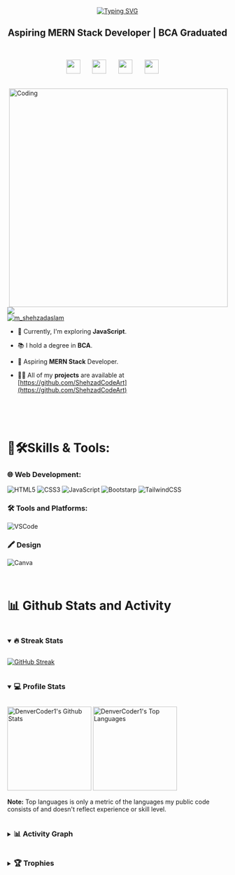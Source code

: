 <!-- ![MasterHead](Banner.gif) -->

<div align="center">
  <a href="https://git.io/typing-svg"><img src="https://readme-typing-svg.demolab.com?font=Poppins&size=40&duration=4000&pause=1000&color=5865F2&center=true&vCenter=true&width=700&height=45&lines=Hi+%F0%9F%91%8B%2C+I'm+Shehzad+Ansari" alt="Typing SVG" /></a>
  <h2 align="center">Aspiring MERN Stack Developer | BCA Graduated</h2>

  </br>
</div>

<p align="center">
  <!-- Social icons section -->
  <a href="https://www.linkedin.com/in/shehzad-ansari/"><img height="32" width="32" src="https://cdn.simpleicons.org/linkedin/5865F2"/></a>
  &#8287;&#8287;&#8287;&#8287;&#8287;
  <a href="https://github.com/ShehzadCodeArt"><img height="32" width="32" src="https://cdn.simpleicons.org/github/5865F2"/></a>
  &#8287;&#8287;&#8287;&#8287;&#8287;
  <a href="https://www.hackerrank.com/shehzadcodeart"><img height="32" width="32" src="https://cdn.simpleicons.org/hackerrank/5865F2"/></a>
  &#8287;&#8287;&#8287;&#8287;&#8287;
   <a href="https://twitter.com/M_ShehzadAslam"><img height="32" width="32" src="https://cdn.simpleicons.org/twitter/5865F2"/></a>
  &#8287;&#8287;&#8287;&#8287;&#8287;
</p>
</br>

<img align="right" alt="Coding" width="500" src="https://camo.githubusercontent.com/cae12fddd9d6982901d82580bdf321d81fb299141098ca1c2d4891870827bf17/68747470733a2f2f6d69726f2e6d656469756d2e636f6d2f6d61782f313336302f302a37513379765349765f7430696f4a2d5a2e676966" alt="shehzadcodeart" />

  <a href="https://github.com/shehzadcodeart"> <img src="https://komarev.com/ghpvc/?username=shehzadcodeart&style=for-the-badge&color=brightgreen"> </a></br>
  <a href="https://linkedin.com/in/shehzad-ansari" target="blank">
    <img src="https://img.shields.io/twitter/follow/shehzad-ansari?logo=linkedin&style=for-the-badge" alt="m_shehzadaslam" />
  </a>

  - 🌱 Currently, I'm exploring **JavaScript**.

  - 📚 I hold a degree in **BCA**.

  - 🎯 Aspiring **MERN Stack** Developer.

  - 👨‍💻 All of my **projects** are available at [https://github.com/ShehzadCodeArt](https://github.com/ShehzadCodeArt)


</p>

</br>

</br>

</br>


<!--  Icons From here: https://github.com/alexandresanlim/Badges4-README.md-Profile -->

# 🚀🛠️Skills & Tools:

### 🌐 Web Development:
![HTML5](https://img.shields.io/badge/HTML5-E34F26?style=for-the-badge&logo=html5&logoColor=white) ![CSS3](https://img.shields.io/badge/CSS3-1572B6?style=for-the-badge&logo=css3&logoColor=white) ![JavaScript](https://img.shields.io/badge/JavaScript-323330?style=for-the-badge&logo=javascript&logoColor=F7DF1E) ![Bootstarp](https://img.shields.io/badge/Bootstrap-563D7C?style=for-the-badge&logo=bootstrap&logoColor=white) ![TailwindCSS](https://img.shields.io/badge/Tailwind_CSS-38B2AC?style=for-the-badge&logo=tailwind-css&logoColor=white)

### 🛠️ Tools and Platforms:
![VSCode](https://img.shields.io/badge/VSCode-0078D4?style=for-the-badge&logo=visual%20studio%20code&logoColor=white)

### 🖍 Design
![Canva](https://img.shields.io/badge/Canva-%2300C4CC.svg?&style=for-the-badge&logo=Canva&logoColor=white)

</br>

# 📊 Github Stats and Activity

<details open>
  <summary><h3 style="display: inline-block;">🔥 Streak Stats</h3></summary>

  <!-- GitHub Readme Streak Stats - https://github.com/DenverCoder1/github-readme-streak-stats -->
 
  [![GitHub Streak](https://github-readme-streak-stats-seven-tau.vercel.app?user=ShehzadCodeArt&theme=vision-friendly-dark&border_radius=10)](https://git.io/streak-stats)

</details>

<details open>
  <summary><h3 style="display: inline-block;">💻 Profile Stats</h3></summary>

  <!-- https://github.com/anuraghazra/github-readme-stats -->
  
  <a href="https://github.com/anuraghazra/github-readme-stats"><img alt="DenverCoder1's Github Stats" src="https://github-readme-stats-shehzadcodearts-projects.vercel.app/api/?username=ShehzadCodeArt&show_icons=true&include_all_commits=true&count_private=true&theme=vision-friendly-dark" height="192px"/></a>
  <a href="https://github.com/anuraghazra/github-readme-stats"><img alt="DenverCoder1's Top Languages" src="https://github-readme-stats-shehzadcodearts-projects.vercel.app/api/top-langs/?username=ShehzadCodeArt&langs_count=8&layout=compact&theme=vision-friendly-dark" height="192px"/></a>
  <br/>

  <b>Note:</b> Top languages is only a metric of the languages my public code consists of and doesn't reflect experience or skill level.
</details>

<details>
  <summary><h3 style="display: inline-block;">📊 Activity Graph</h3></summary>
  
  <!-- https://github.com/ashutosh00710/github-readme-activity-graph -->

  <a href="https://github.com/ashutosh00710/github-readme-activity-graph"><img alt="ShehzadCodeArt's Activity Graph" src="https://github-readme-activity-graph.vercel.app/graph/?username=ShehzadCodeArt&theme=chartreuse-dark" /></a>

</details>

<details>
  <summary><h3 style="display: inline-block;">🏆 Trophies</h3></summary>
<!-- ## 🏆 Trophies -->
  
![](https://github-profile-trophy.vercel.app/?username=ShehzadCodeArt&theme=discord&no-frame=false&no-bg=true&margin-w=4)

</details>
<!-- ### ✍️ Random Dev Quote
![](https://quotes-github-readme.vercel.app/api?type=horizontal&theme=radical)

### 🔝 Top Contributed Repo
![](https://github-contributor-stats.vercel.app/api?username=ShehzadCodeArt&limit=5&theme=dark&combine_all_yearly_contributions=true)

### 😂 Random Dev Meme
<img src='https://randommeme-five.vercel.app/' style="height: 400px;"/> -->

---
